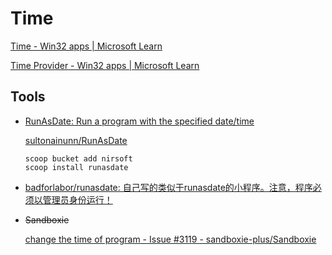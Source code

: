 # Time
[Time - Win32 apps | Microsoft Learn](https://learn.microsoft.com/en-us/windows/win32/sysinfo/time)

[Time Provider - Win32 apps | Microsoft Learn](https://learn.microsoft.com/en-us/windows/win32/sysinfo/time-provider)

## Tools
- [RunAsDate: Run a program with the specified date/time](https://www.nirsoft.net/utils/run_as_date.html)
  
  [sultonainunn/RunAsDate](https://github.com/sultonainunn/RunAsDate)

  ```pwsh
  scoop bucket add nirsoft
  scoop install runasdate
  ```

- [badforlabor/runasdate: 自己写的类似于runasdate的小程序。注意，程序必须以管理员身份运行！](https://github.com/badforlabor/runasdate/tree/master)

- ~~Sandboxie~~

  [change the time of program - Issue #3119 - sandboxie-plus/Sandboxie](https://github.com/sandboxie-plus/Sandboxie/issues/3119)